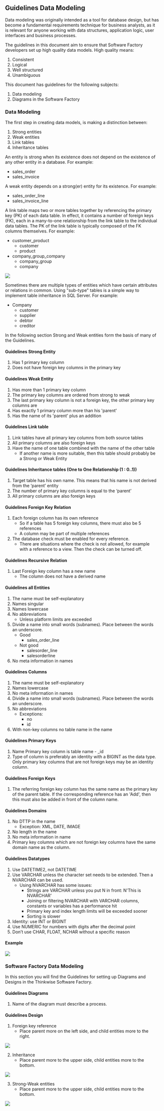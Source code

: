 ## Guidelines Data Modeling

Data modeling was originally intended as a tool for database design, but has become a fundamental requirements technique for business analysts, as it is relevant for anyone working with data structures, application logic, user interfaces and business processes.

The guidelines in this document aim to ensure that Software Factory developers set up high quality data models. High quality means:
1. Consistent
2. Logical
3. Well structured
4. Unambiguous

This document has guidelines for the following subjects:
1. Data modeling
2. Diagrams in the Software Factory

### Data Modeling

The first step in creating data models, is making a distinction between:
1. Strong entities
2. Weak entities
3. Link tables
4. Inheritance tables

An entity is strong when its existence does not depend on the existence of any other entity in a database. For example:
- sales_order
- sales_invoice

A weak entity depends on a strong(er) entity for its existence. For example:
- sales_order_line
- sales_invoice_line

A link table maps two or more tables together by referencing the primary key (PK) of each data table. In effect, it contains a number of foreign keys (FK), each in a many-to-one relationship from the link table to the individual data tables. The PK of the link table is typically composed of the FK columns themselves. For example:
- customer_product
    - customer
    - product
- company_group_company
    - company_group
    - company

![](assets/guidelines_data_modeling/link_table.png)

Sometimes there are multiple types of entities which have certain attributes or relations in common. Using "sub-type" tables is a simple way to implement table inheritance in SQL Server. For example:
- Company
    - customer
    - supplier
    - debtor
    - creditor

In the following section Strong and Weak entities form the basis of many of the Guidelines.

#### Guidelines Strong Entity
1. Has 1 primary key column
2. Does not have foreign key columns in the primary key

#### Guidelines Weak Entity
1. Has more than 1 primary key column
2. The primary key columns are ordered from strong to weak
3. The last primary key column is not a foreign key, the other primary key columns are
4. Has exactly 1 primary column more than his 'parent'
5. Has the name of its 'parent' plus an addition

#### Guidelines Link table
1. Link tables have all primary key columns from both source tables
2. All primary columns are also foreign keys
3. Have the name of one table combined with the name of the other table
    - If another name is more suitable, then this table should probably be a Strong or Weak Entity

#### Guidelines Inheritance tables (One to One Relationship (1 : 0..1))
1. Target table has his own name. This means that his name is not derived from the ‘parent’ entity
2. The number of primary key columns is equal to the ‘parent’
3. All primary columns are also foreign keys


#### Guidelines Foreign Key Relation
1. Each foreign column has its own reference
    - So if a table has 5 foreign key columns, there must also be 5 references
    - A column may be part of multiple references
2. The database check must be enabled for every reference.
    - There are situations where the check is not allowed, for example with a reference to a view. Then the check can be turned off.

#### Guidelines Recursive Relation
1. Last Foreign key column has a new name
    - The column does not have a derived name

#### Guidelines all Entities
1. The name must be self-explanatory
2. Names singular
3. Names lowercase
4. No abbreviations
    - Unless platform limits are exceeded
5. Divide a name into small words (subnames). Place between the words an underscore.
    - Good
        - sales_order_line
    - Not good
        - salesorder_line
        - salesorderline
6. No meta information in names

#### Guidelines Columns
1. The name must be self-explanatory
2. Names lowercase
3. No meta information in names
4. Divide a name into small words (subnames). Place between the words an underscore.
5. No abbreviations
    - Exceptions:
        - no
        - id
6. With non-key columns no table name in the name

#### Guidelines Primary Keys
1. Name Primary key column is table name - _id
2. Type of column is preferably an identity with a BIGINT as the data type. Only primary key columns that are not foreign keys may be an identity column. 

#### Guidelines Foreign Keys
1. The referring foreign key column has the same name as the primary key of the parent table. If the corresponding reference has an 'Add', then this must also be added in front of the column name.

#### Guidelines Domains
1. No DTTP in the name
    - Exception: XML, DATE, IMAGE
2. No length in the name
3. No meta information in name
4. Primary key columns which are not foreign key columns have the same domain name as the column.

#### Guidelines Datatypes
1. Use DATETIME2, not DATETIME
2. Use VARCHAR unless the character set needs to be extended. Then a NVARCHAR can be used.
    - Using NVARCHAR has some issues:
        - Strings are VARCHAR unless you put N in front: N'This is NVARCHAR'
        - Joining or filtering NVARCHAR with VARCHAR columns, constants or variables has a performance hit
        - Primary key and index length limits will be exceeded sooner
        - Sorting is slower
3. Identity: use INT or BIGINT
4. Use NUMERIC for numbers with digits after the decimal point
5. Don’t use CHAR, FLOAT, NCHAR without a specific reason

#### Example

![](assets/guidelines_data_modeling/sales_order_line_specification_hierarchy.png)

### Software Factory Data Modeling

In this section you will find the Guidelines for setting up Diagrams and Designs in the Thinkwise Software Factory.

#### Guidelines Diagrams

1. Name of the diagram must describe a process.

#### Guidelines Design

1. Foreign key reference
    - Place parent more on the left side, and child entities more to the right.
    
![](assets/guidelines_data_modeling/foreign_key_in_diagram.png)    
    
2. Inheritance
    - Place parent more to the upper side, child entities more to the bottom.
    
![](assets/guidelines_data_modeling/inheritance_in_diagram.png)    
    
3. Strong-Weak entities
    - Place parent more to the upper side, child entities more to the bottom.

![](assets/guidelines_data_modeling/strong_weak_in_diagram.png)
